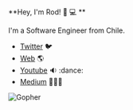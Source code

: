 **Hey, I'm Rod! :wave: :computer: **

I'm a Software Engineer from Chile. 

- [Twitter](https://twitter.com/rodrwan) :bird:
- [Web](https://rodfuenzalida.com/) :earth_americas:
- [Youtube](https://www.youtube.com/channel/UCMR7B2OshkTgz4aUfw7FYEQ) :sound: :dance:
- [Medium](https://medium.com/@rodrwan) 👨🏽‍💻


![Gopher](https://avatars0.githubusercontent.com/u/45862253?s=200&v=4)
